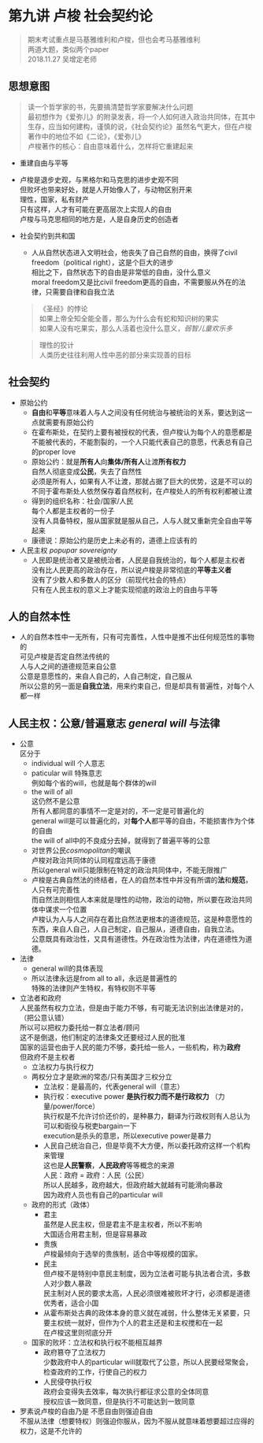 # 第九讲 卢梭 社会契约论   
> 期末考试重点是马基雅维利和卢梭，但也会考马基雅维利  
> 两道大题，类似两个paper      
> 2018.11.27 吴增定老师  
## 思想意图  
> 读一个哲学家的书，先要搞清楚哲学家要解决什么问题  
> 最初想作为《爱弥儿》的附录发表，将一个人如何进入政治共同体，在其中生存，应当如何建构，谨慎的说，《社会契约论》虽然名气更大，但在卢梭著作中的地位不如《二论》，《爱弥儿》  
> 卢梭著作的核心：自由意味着什么，怎样将它重建起来  
* 重建自由与平等  
* 卢梭是退步史观，与黑格尔和马克思的进步史观不同  
  但败坏也带来好处，就是人开始像人了，与动物区别开来  
	理性，国家，私有财产  
	只有这样，人才有可能在更高层次上实现人的自由    
	卢梭与马克思相同的地方是，人是自身历史的创造者  
* 社会契约到共和国  
	* 人从自然状态进入文明社会，他丧失了自己自然的自由，换得了civil freedom（political right），这是个巨大的进步  
	相比之下，自然状态下的自由是非常低的自由，没什么意义  
	moral freedom又是比civil freedom更高的自由，不需要服从外在的法律，只需要自律和自我立法  
	> 《圣经》的悖论  
	如果上帝全知全能全善，那么为什么会有蛇和知识树的果实  
	如果人没有吃果实，那么人活着也没什么意义，*弱智儿童欢乐多*    

	> 理性的狡计  
	人类历史往往利用人性中恶的部分来实现善的目标  
## 社会契约  
* 原始公约  
	* **自由**和**平等**意味着人与人之间没有任何统治与被统治的关系，要达到这一点就需要有原始公约    
	* 在霍布斯处，在契约上要有被授权的代表，但卢梭认为每个人的意愿都是不能被代表的，不能割裂的，一个人只能代表自己的意愿，代表总有自己的proper love       
	* 原始公约：就是**所有人**向**集体/所有人**让渡**所有权力**   
		自然人彻底变成**公民**，失去了自然性    
    必须是所有人，如果有人不让渡，那就占据了巨大的优势，这是不可以的  
    不同于霍布斯处人依然保存着自然权利，在卢梭处人的所有权利都被让渡  
	* 得到的组织名称：社会/国家/人民  
    每个人都是主权者的一份子    
	  没有人具备特权，服从国家就是服从自己，人与人就又重新完全自由平等起来  
	* 康德说：原始公约是历史上未必有的，道德上应该有的  
* 人民主权 *popupar sovereignty*  
	* 人民即是统治者又是被统治者，人民是自我统治的，每个人都是主权者  
		没有比人民更高的政治存在，所以说卢梭是非常彻底的**平等主义者**  
    没有了少数人和多数人的区分（前现代社会的特点）  
		只有在人民主权的意义上才能实现彻底的政治上的自由与平等   

## 人的自然本性  
* 人的自然本性中一无所有，只有可完善性，人性中是推不出任何规范性的事物的  
  可见卢梭是否定自然法传统的  
  人与人之间的道德规范来自公意  
  公意是意愿性的，来自人自己的，人自己制定，自己服从  
  所以公意的另一面是**自我立法**，用来约束自己，但是却具有普遍性，对每个人都一样  

## 人民主权：公意/普遍意志 *general will* 与法律  
* 公意  
	区分于  
	* individual will 个人意志  
	* paticular will 特殊意志  
		例如每个省的will，也就是每个群体的will  
	* the will of all  
		这仍然不是公意  
		所有人都同意的事情不一定是对的，不一定是可普遍化的    
		general will是可以普遍化的，对**每个人**都平等的自由，不能损害作为个体的自由  
		the will of all中的不良成分去掉，就得到了普遍平等的公意   
	* 对世界公民*cosmopolitan*的嘲讽  
		卢梭对政治共同体的认同程度远高于康德  
		所以general will只能限制在特定的政治共同体中，不能无限推广  
	* 卢梭是古典自然法的终结者，在人的自然本性中并没有所谓的**法**和**规范**，人只有可完善性  
		而自然法则相信人本来就是理性的动物，政治的动物，所以要在政治共同体中谋求一个位置  
		卢梭认为人与人之间存在着比自然法更根本的道德规范，这是种意愿性的东西，来自人自己，人自己制定，自己服从，道德自由，自我立法。  
		公意既具有政治性，又具有道德性。外在政治性为法律，内在道德性为道德。      
* 法律  
	* general will的具体表现  
	* 所以法律永远是from all to all，永远是普遍性的  
		特殊的法律则产生特权，有特权则不平等  
* 立法者和政府   
	人民虽然有权力立法，但是由于能力不够，有可能无法识别出法律是对的，（把公意认错）  
	所以可以把权力委托给一群立法者/顾问   
	这不是倒退，他们制定的法律条文还要经过人民的批准    
	国家的运营也由于人民的能力不够，委托给一些人，一些机构，称为**政府**  
	但政府不是主权者  
	* 立法权力与执行权力 
    * 两权分立才是欧洲的常态/只有美国才三权分立  
		* 立法权：是最高的，代表general will（意志） 
		* 执行权：executive power **是执行权力而不是行政权力**  （力量/power/force）  
			执行权是不允许讨价还价的，是种暴力，翻译为行政权则有人总认为可以和衙役与税吏bargain一下  
			execution是杀头的意思，所以executive power是暴力  
		* 人民自己统治自己，但是毕竟不大方便，所以委托政府这样一个机构来管理  
			这也是**人民警察**，**人民政府**等等概念的来源  
			人民：政府 = 政府：人民（公民）  
			所以人民越多，政府越大，但政府越大就越有可能滑向暴政  
			因为政府人员也有自己的particular will  
	* 政府的形式（政体）  
		* 君主  
			虽然是人民主权，但是君主不是主权者，所以不影响  
			大国适合用君主制，但是容易暴政  
		* 贵族   
			卢梭最倾向于选举的贵族制，适合中等规模的国家。   
		* 民主  
			但卢梭不是特别中意民主制度，因为立法者可能与执法者合流，多数人对少数人暴政  
			民主制对人民的要求太高，人民必须很难被败坏才行，必须都是道德优秀者，适合小国      
		* 从霍布斯处古典的政体本身的意义就在减弱，什么整体无关紧要，只要主权统一就好，但作为个人的君主还是和主权搅和在一起  
			在卢梭这里则彻底分开  
	* 国家的败坏：立法权和执行权不能相互越界    
		* 政府篡夺了立法权力  
			少数政府中人的particular will就取代了公意，所以人民要经常聚会，检查政府的工作，行使自己的权力
		* 人民侵夺执行权  
			政府会变得失去效率，每次执行都征求公意的全体同意  
			授权应该一致同意，但是执行不可能达到一致同意      
* 罗素说卢梭的自由乃是 不愿自由则强迫自由  
	不服从法律（想要特权）则强迫你服从，因为不服从就意味着想要超过应得的权力，这是不允许的    







